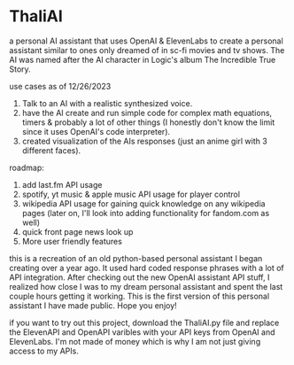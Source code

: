 # ThaliAI
 a personal AI assistant that uses OpenAI & ElevenLabs to create a personal assistant similar to ones only dreamed of in sc-fi movies and tv shows. The AI was named after the AI character in Logic's album The Incredible True Story.


 use cases as of 12/26/2023

 1. Talk to an AI with a realistic synthesized voice.
 2. have the AI create and run simple code for complex math equations, timers & probably a lot of other things (I honestly don't know the limit since it uses OpenAI's code interpreter).
 3. created visualization of the AIs responses (just an anime girl with 3 different faces). 


roadmap:

1. add last.fm API usage
2. spotify, yt music & apple music API usage for player control
3. wikipedia API usage for gaining quick knowledge on any wikipedia pages (later on, I'll look into adding functionality for fandom.com as well)
4. quick front page news look up
5. More user friendly features


this is a recreation of an old python-based personal assistant I began creating over a year ago. It used hard coded response phrases with a lot of API integration.
After checking out the new OpenAI assistant API stuff, I realized how close I was to my dream personal assistant and spent the last couple hours getting it working.
This is the first version of this personal assistant I have made public. Hope you enjoy!

if you want to try out this project, download the ThaliAI.py file and replace the ElevenAPI and OpenAPI varibles with your API keys from OpenAI and ElevenLabs. I'm not made of money which is why I am not just giving access to my APIs.
